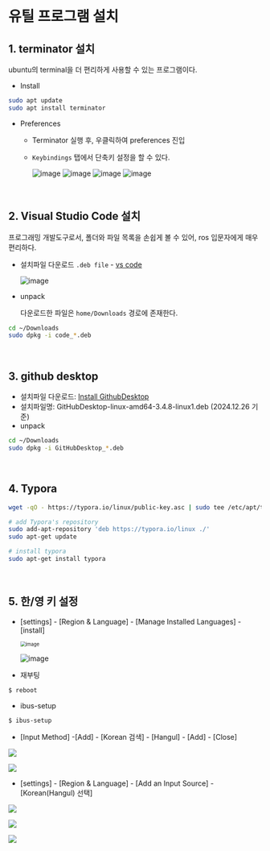 # 유틸 프로그램 설치

## 	1. terminator 설치

ubuntu의 terminal을 더 편리하게 사용할 수 있는 프로그램이다. 

- Install

```bash
sudo apt update
sudo apt install terminator
```



- Preferences

  - Terminator 실행 후, 우클릭하여 preferences 진입

  - `Keybindings` 탭에서 단축키 설정을 할 수 있다.

    ![image](https://user-images.githubusercontent.com/91526930/234408076-368a309d-d892-4eaa-8d08-6c46c1c9ec07.png)
    ![image](https://user-images.githubusercontent.com/91526930/234409352-b6e1a5b2-175f-4ed0-b5b9-85615b121c9a.png)
    ![image](https://user-images.githubusercontent.com/91526930/234408233-4b967aae-798f-46f6-94d3-bbb5a2a280f5.png)
    ![image](https://user-images.githubusercontent.com/91526930/234409439-7d409b57-2931-4eb7-98c7-4c080197f583.png)


&nbsp;
## 	2. Visual Studio Code 설치

프로그래밍 개발도구로서, 폴더와 파일 목록을 손쉽게 볼 수 있어, ros 입문자에게 매우 편리하다.

- 설치파일 다운로드 `.deb file` -  [vs code](https://code.visualstudio.com/download)

  ![image](https://github.com/user-attachments/assets/f2718160-304f-44f9-81a7-6c2d5b818829)

- unpack

  다운로드한 파일은 `home/Downloads` 경로에 존재한다.

```bash
cd ~/Downloads
sudo dpkg -i code_*.deb
```


&nbsp;
## 	3. github desktop

- 설치파일 다운로드: [Install GithubDesktop](https://github.com/shiftkey/desktop/releases/)
- 설치파일명: GitHubDesktop-linux-amd64-3.4.8-linux1.deb  (2024.12.26 기준)
- unpack

```bash
cd ~/Downloads
sudo dpkg -i GitHubDesktop_*.deb
```


&nbsp;
## 	4. Typora

```bash
wget -qO - https://typora.io/linux/public-key.asc | sudo tee /etc/apt/trusted.gpg.d/typora.asc

# add Typora's repository
sudo add-apt-repository 'deb https://typora.io/linux ./'
sudo apt-get update

# install typora
sudo apt-get install typora
```


&nbsp;
## 	5. 한/영 키 설정

- [settings] - [Region & Language] - [Manage Installed Languages] - [install]

  <img src="https://user-images.githubusercontent.com/91526930/234136304-3fa90717-9034-4cff-8337-733da8ebf548.png" alt="image" style="zoom:67%;" />

  ![image](https://user-images.githubusercontent.com/91526930/234136309-d0f575df-d9b0-4e17-8ed6-a4804dac79a2.png)

- 재부팅

```bash
$ reboot
```



- ibus-setup

```bash
$ ibus-setup
```



- [Input Method] -[Add] - [Korean 검색] - [Hangul] - [Add] - [Close]

![](https://user-images.githubusercontent.com/91526930/234136642-6b78a726-7843-493d-958a-b7caf5b5b151.png)

![](https://user-images.githubusercontent.com/91526930/234136663-7fac9277-4909-414a-8281-4367976b06e5.png)

- [settings] - [Region & Language] - [Add an Input Source] - [Korean(Hangul) 선택]

![](https://user-images.githubusercontent.com/91526930/234136729-9456e9ce-d9e6-47fc-9b97-b9da291d2f43.png)

![](https://user-images.githubusercontent.com/91526930/234136739-a2e620f6-cd35-4baf-b9b2-d534fd30d41a.png)

![](https://github.com/user-attachments/assets/2d99737e-58dc-4cd4-be41-28dc409a7920)



